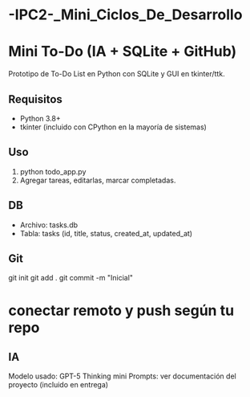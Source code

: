# -IPC2-_Mini_Ciclos_De_Desarrollo
# Mini To-Do (IA + SQLite + GitHub)
Prototipo de To-Do List en Python con SQLite y GUI en tkinter/ttk.

## Requisitos
- Python 3.8+
- tkinter (incluido con CPython en la mayoría de sistemas)

## Uso
1. python todo_app.py
2. Agregar tareas, editarlas, marcar completadas.

## DB
- Archivo: tasks.db
- Tabla: tasks (id, title, status, created_at, updated_at)

## Git
git init
git add .
git commit -m "Inicial"
# conectar remoto y push según tu repo

## IA
Modelo usado: GPT-5 Thinking mini
Prompts: ver documentación del proyecto (incluido en entrega)

